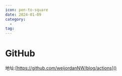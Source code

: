 ```yaml
---
icon: pen-to-square
date: 2024-01-09
category:
  - 
tag:
---
```

# GitHub

地址:[https://github.com/weijordanNW/blog/actions]()
